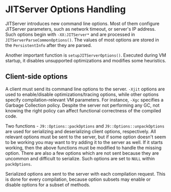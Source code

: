 <!--
Copyright IBM Corp. and others 2018

This program and the accompanying materials are made available under
the terms of the Eclipse Public License 2.0 which accompanies this
distribution and is available at https://www.eclipse.org/legal/epl-2.0/
or the Apache License, Version 2.0 which accompanies this distribution and
is available at https://www.apache.org/licenses/LICENSE-2.0.

This Source Code may also be made available under the following
Secondary Licenses when the conditions for such availability set
forth in the Eclipse Public License, v. 2.0 are satisfied: GNU
General Public License, version 2 with the GNU Classpath
Exception [1] and GNU General Public License, version 2 with the
OpenJDK Assembly Exception [2].

[1] https://www.gnu.org/software/classpath/license.html
[2] https://openjdk.org/legal/assembly-exception.html

SPDX-License-Identifier: EPL-2.0 OR Apache-2.0 OR GPL-2.0 WITH Classpath-exception-2.0 OR LicenseRef-GPL-2.0 WITH Assembly-exception
-->

# JITServer Options Handling

JITServer introduces new command line options. Most of them configure JITServer parameters, such as network timeout, or server's IP address. Such options begin with `-XX:JITServer*` and are processed in `JITServerParseCommonOptions()`. The values of most options are stored in the `PersistentInfo` after they are parsed.

Another important function is `setupJITServerOptions()`. Executed during VM startup, it disables unsupported optimizations and modifies some heuristics.

## Client-side options

A client must send its command line options to the server. `-Xjit` options are used to enable/disable optimizations/tracing options, while other options specify compilation-relevant VM parameters. For instance, `-Xgc` specifies a Garbage Collection policy. Despite the server not performing any GC, not knowing the right policy can affect functional correctness of the compiled code.

Two functions - `J9::Options::packOptions` and `J9::Options::unpackOptions` are used for serializing and deserializing client options, respectively. All relevant options must be sent to the server, but if some option doesn't seem to be working you may want to try adding it to the server as well. If it starts working, then the above functions must be modified to handle the missing option. There are also a few options which are not sent because they are uncommon and difficult to serialize. Such options are set to `NULL` within `packOptions`.

Serialized options are sent to the server with each compilation request.
This is done for every compilation, because option subsets may enable or disable options for a subset of methods.
